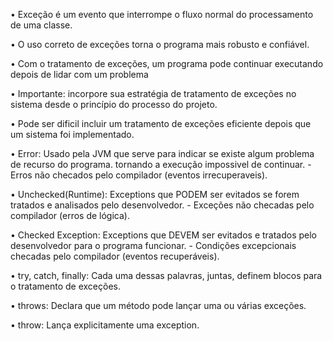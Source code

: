 • Exceção é um evento que interrompe o fluxo normal do processamento de uma classe.

• O uso correto de exceções torna o programa mais robusto e confiável.

• Com o tratamento de exceções, um programa pode continuar executando depois de lidar com um problema

• Importante: incorpore sua estratégia de tratamento de exceções no sistema desde o princípio do processo do projeto.

• Pode ser dificil incluir um tratamento de exceções eficiente depois que um sistema foi implementado.

• Error: Usado pela JVM que serve para indicar se existe algum problema de recurso do programa. tornando a execução impossivel de continuar.
	- Erros não checados pelo compilador (eventos irrecuperaveis).

• Unchecked(Runtime): Exceptions que PODEM ser evitados se forem tratados e analisados pelo desenvolvedor.
	- Exceções não checadas pelo compilador (erros de lógica).

• Checked Exception: Exceptions que DEVEM ser evitados e tratados pelo desenvolvedor para o programa funcionar.
	- Condições excepcionais checadas pelo compilador (eventos recuperáveis).

•  try, catch, finally: Cada uma dessas palavras, juntas, definem blocos para o tratamento de exceções.

• throws: Declara que um método pode lançar uma ou várias exceções.

• throw: Lança explicitamente uma exception.